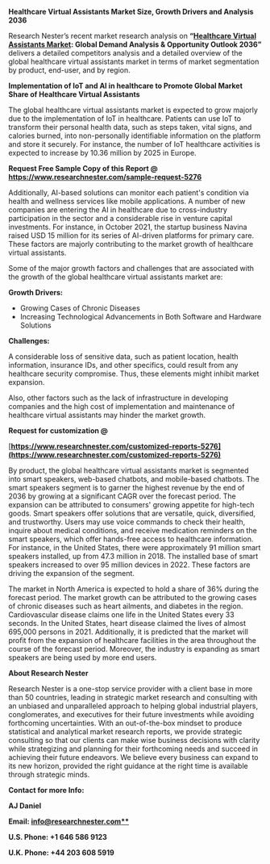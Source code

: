 ﻿**Healthcare Virtual Assistants Market Size, Growth Drivers and Analysis 2036**

Research Nester’s recent market research analysis on **“[Healthcare Virtual Assistants Market](https://www.researchnester.com/reports/healthcare-virtual-assistants-market/5276): Global Demand Analysis & Opportunity Outlook 2036”** delivers a detailed competitors analysis and a detailed overview of the global healthcare virtual assistants market in terms of market segmentation by product, end-user, and by region. 

**Implementation of IoT and AI in healthcare to Promote Global Market Share of Healthcare Virtual Assistants**

The global healthcare virtual assistants market is expected to grow majorly due to the implementation of IoT in healthcare. Patients can use IoT to transform their personal health data, such as steps taken, vital signs, and calories burned, into non-personally identifiable information on the platform and store it securely. For instance, the number of IoT healthcare activities is expected to increase by 10.36 million by 2025 in Europe. 

**Request Free Sample Copy of this Report @ <https://www.researchnester.com/sample-request-5276>** 

Additionally, AI-based solutions can monitor each patient's condition via health and wellness services like mobile applications. A number of new companies are entering the AI in healthcare due to cross-industry participation in the sector and a considerable rise in venture capital investments. For instance, in October 2021, the startup business Navina raised USD 15 million for its series of AI-driven platforms for primary care. These factors are majorly contributing to the market growth of healthcare virtual assistants. 

Some of the major growth factors and challenges that are associated with the growth of the global healthcare virtual assistants market are:

**Growth Drivers:**

- Growing Cases of Chronic Diseases
- Increasing Technological Advancements in Both Software and Hardware Solutions

**Challenges:**

A considerable loss of sensitive data, such as patient location, health information, insurance IDs, and other specifics, could result from any healthcare security compromise. Thus, these elements might inhibit market expansion.

Also, other factors such as the lack of infrastructure in developing companies and the high cost of implementation and maintenance of healthcare virtual assistants may hinder the market growth. 

**Request for customization @**

[**https://www.researchnester.com/customized-reports-5276](https://www.researchnester.com/customized-reports-5276)** 

By product, the global healthcare virtual assistants market is segmented into smart speakers, web-based chatbots, and mobile-based chatbots. The smart speakers segment is to garner the highest revenue by the end of 2036 by growing at a significant CAGR over the forecast period. The expansion can be attributed to consumers' growing appetite for high-tech goods. Smart speakers offer solutions that are versatile, quick, diversified, and trustworthy. Users may use voice commands to check their health, inquire about medical conditions, and receive medication reminders on the smart speakers, which offer hands-free access to healthcare information. For instance, in the United States, there were approximately 91 million smart speakers installed, up from 47.3 million in 2018. The installed base of smart speakers increased to over 95 million devices in 2022. These factors are driving the expansion of the segment. 

The market in North America is expected to hold a share of 36% during the forecast period. The market growth can be attributed to the growing cases of chronic diseases such as heart ailments, and diabetes in the region. Cardiovascular disease claims one life in the United States every 33 seconds. In the United States, heart disease claimed the lives of almost 695,000 persons in 2021. Additionally, it is predicted that the market will profit from the expansion of healthcare facilities in the area throughout the course of the forecast period. Moreover, the industry is expanding as smart speakers are being used by more end users.

**About Research Nester**

Research Nester is a one-stop service provider with a client base in more than 50 countries, leading in strategic market research and consulting with an unbiased and unparalleled approach to helping global industrial players, conglomerates, and executives for their future investments while avoiding forthcoming uncertainties. With an out-of-the-box mindset to produce statistical and analytical market research reports, we provide strategic consulting so that our clients can make wise business decisions with clarity while strategizing and planning for their forthcoming needs and succeed in achieving their future endeavors. We believe every business can expand to its new horizon, provided the right guidance at the right time is available through strategic minds.

**Contact for more Info:**

**AJ Daniel**

**Email: [info@researchnester.com**](mailto:info@researchnester.com)**

**U.S. Phone: +1 646 586 9123** 

**U.K. Phone: +44 203 608 5919**
